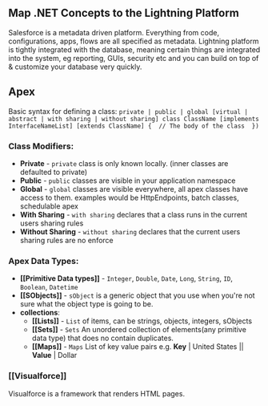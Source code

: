 
## Map .NET Concepts to the Lightning Platform

Salesforce is a metadata driven platform. Everything from code, configurations, apps, flows are all specified as metadata. Lightning platform is tightly integrated with the database, meaning certain things are integrated into the system, eg reporting, GUIs, security etc and you can build on top of & customize your database very quickly.

## Apex
Basic syntax for defining a class:
	```
	private | public | global
	[virtual | abstract | with sharing | without sharing]
	class ClassName [implements InterfaceNameList] [extends ClassName]
	{ 
		// The body of the class 
	})
	```
### Class Modifiers:
- **Private** - `private` class is only known locally. (inner classes are defaulted to private)
- **Public** - `public` classes are visible in your application namespace
- **Global** - `global` classes are visible everywhere, all apex classes have access to them. examples would be HttpEndpoints, batch classes, schedulable apex
- **With Sharing** - `with sharing` declares that a class runs in the current users sharing rules
- **Without Sharing** - `without sharing` declares that the current users sharing rules are no enforce

### Apex Data Types:
- **[[Primitive Data types]]** - `Integer`, `Double`, `Date`, `Long`, `String`, `ID`, `Boolean`, `Datetime`
- **[[SObjects]]** - `sObject` is a generic object that you use when you're not sure what the object type is going to be.
- **collections**:
	- **[[Lists]]**  - `List` of items, can be strings, objects, integers, sObjects
	- **[[Sets]]** - `Sets` An unordered collection of elements(any primitive data type) that does no contain duplicates. 
	- **[[Maps]]** - `Maps` List of key value pairs e.g. **Key** | United States || **Value** | Dollar

### [[Visualforce]]
Visualforce is a framework that renders HTML pages. 
